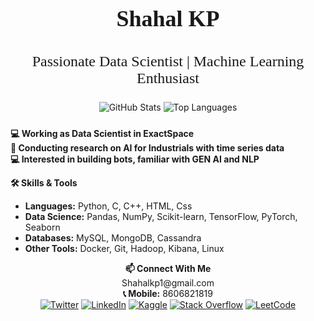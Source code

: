 <h1 align="center"><span style="font-family: 'Georgia', serif; font-size: 36px; font-weight: bold;">Shahal KP</span></h1>
<h3 align="center" style="font-family: 'Georgia', serif; font-size: 24px; font-weight: lighter;">Passionate Data Scientist | Machine Learning Enthusiast</h3>

<p align="center">
  <img src="https://github-readme-stats.vercel.app/api?username=shahalkp1&show_icons=true&theme=light" alt="GitHub Stats" style="margin-bottom: 10px;" />
  <img src="https://github-readme-stats.vercel.app/api/top-langs/?username=shahalkp1&layout=compact&theme=light" alt="Top Languages" />
</p>

<p>
  <strong>💻 Working as Data Scientist in ExactSpace</strong><br>
  <strong>📖 Conducting research on AI for Industrials with time series data</strong><br>
  <strong>💻 Interested in building bots, familiar with GEN AI and NLP</strong>
</p>

<p align="left">
  <strong>🛠️ Skills & Tools</strong><br>
  <ul>
    <li><strong>Languages:</strong> Python, C, C++, HTML, Css</li>
    <li><strong>Data Science:</strong> Pandas, NumPy, Scikit-learn, TensorFlow, PyTorch, Seaborn</li>
    <li><strong>Databases:</strong> MySQL, MongoDB, Cassandra</li>
    <li><strong>Other Tools:</strong> Docker, Git, Hadoop, Kibana, Linux</li>
  </ul>
</p>


<p align="center">
  <strong>📫 Connect With Me </strong><br>
  Shahalkp1@gmail.com <br>
  <strong>📞 Mobile:</strong> 8606821819<br>
  <a href="https://twitter.com/shahalkp1" target="_blank"><img src="https://img.shields.io/badge/-Twitter-1DA1F2?style=flat&logo=twitter&logoColor=white" alt="Twitter" /></a>
  <a href="https://linkedin.com/in/shahal-kp" target="_blank"><img src="https://img.shields.io/badge/-LinkedIn-0077B5?style=flat&logo=linkedin&logoColor=white" alt="LinkedIn" /></a>
  <a href="https://www.kaggle.com/shahalkp1166" target="_blank"><img src="https://img.shields.io/badge/-Kaggle-20BEFF?style=flat&logo=kaggle&logoColor=white" alt="Kaggle" /></a>
  <a href="https://stackoverflow.com/users/shahal-k-p" target="_blank"><img src="https://img.shields.io/badge/-Stack%20Overflow-F58025?style=flat&logo=stack-overflow&logoColor=white" alt="Stack Overflow" /></a>
  <a href="https://leetcode.com/u/shahalkp1/" target="_blank"><img src="https://img.shields.io/badge/-LeetCode-FFA116?style=flat&logo=leetcode&logoColor=white" alt="LeetCode" /></a>
</p>
